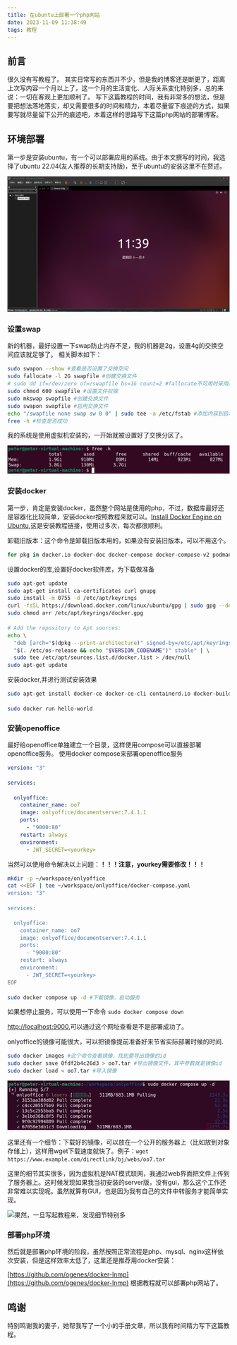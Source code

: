 ```yaml
---
title: 在ubuntu上部署一个php网站
date: 2023-11-09 11:38:49
tags: 教程
---
```


## 前言

很久没有写教程了。
其实日常写的东西并不少，但是我的博客还是断更了，距离上次写内容一个月以上了，这一个月的生活变化、人际关系变化特别多，总的来说：一切在客观上更加顺利了。
写下这篇教程的时间，我有非常多的想法，但是要把想法落地落实，却又需要很多的时间和精力，本着尽量留下痕迹的方式，如果要写就尽量留下公开的痕迹吧，本着这样的思路写下这篇php网站的部署博客。

## 环境部署

第一步是安装ubuntu，有一个可以部署应用的系统。由于本文撰写的时间，我选择了ubuntu 22.04(友人推荐的长期支持版)，至于ubuntu的安装这里不在赘述。

![装好的干净的Ubuntu](4-how-to-setup-up-a-php-website-with-mysql-on-a-new-ubuntu/a-clear-ubuntu.jpg)

### 设置swap

新的机器，最好设置一下swap防止内存不足，我的机器是2g，设置4g的交换空间应该就足够了。
相关脚本如下：

``` bash
sudo swapon --show #查看是否设置了交换空间
sudo fallocate -l 2G swapfile #创建交换文件
# sudo dd if=/dev/zero of=/swapfile bs=1G count=2 #fallocate不可用时采用这个命令
sudo chmod 600 swapfile #设置文件权限
sudo mkswap swapfile #创建交换文件
sudo swapon swapfile #启用交换文件
echo "/swapfile none swap sw 0 0" | sudo tee -a /etc/fstab #添加内容到启动项中
free -h #检查是否成功
```

我的系统是使用虚拟机安装的，一开始就被设置好了交换分区了。

![交换分区一开始就设置好了](4-how-to-setup-up-a-php-website-with-mysql-on-a-new-ubuntu/make-swap-success.png)

### 安装docker

第一步，肯定是安装docker，虽然整个网站是使用的php，不过，数据库最好还是容器化比较简单，安装docker按照教程来就可以。[Install Docker Engine on Ubuntu](https://docs.docker.com/engine/install/ubuntu/),这是安装教程链接，使用过多次，每次都很顺利。

卸载旧版本：这个命令是卸载旧版本用的，如果没有安装旧版本，可以不用这个。

``` bash
for pkg in docker.io docker-doc docker-compose docker-compose-v2 podman-docker containerd runc; do sudo apt-get remove $pkg; done
```

设置docker的库,设置好docker软件库，为下载做准备

``` bash
sudo apt-get update
sudo apt-get install ca-certificates curl gnupg
sudo install -m 0755 -d /etc/apt/keyrings
curl -fsSL https://download.docker.com/linux/ubuntu/gpg | sudo gpg --dearmor -o /etc/apt/keyrings/docker.gpg
sudo chmod a+r /etc/apt/keyrings/docker.gpg

# Add the repository to Apt sources:
echo \
  "deb [arch="$(dpkg --print-architecture)" signed-by=/etc/apt/keyrings/docker.gpg] https://download.docker.com/linux/ubuntu \
  "$(. /etc/os-release && echo "$VERSION_CODENAME")" stable" | \
  sudo tee /etc/apt/sources.list.d/docker.list > /dev/null
sudo apt-get update
```

安装docker,并进行测试安装效果

``` bash
sudo apt-get install docker-ce docker-ce-cli containerd.io docker-buildx-plugin docker-compose-plugin

sudo docker run hello-world
```

### 安装openoffice

最好给openoffice单独建立一个目录，这样使用compose可以直接部署openoffice服务。
使用docker compose来部署openoffice服务

``` yaml
version: "3"

services:

  onlyoffice:
    container_name: oo7
    image: onlyoffice/documentserver:7.4.1.1
    ports:
      - "9000:80"
    restart: always
    environment:
      - JWT_SECRET=<yourkey>
```

当然可以使用命令解决以上问题：**！！！注意，yourkey需要修改！！！**

``` bash
mkdir -p ~/workspace/onlyoffice
cat <<EOF | tee ~/workspace/onlyoffice/docker-compose.yaml
version: "3"

services:

  onlyoffice:
    container_name: oo7
    image: onlyoffice/documentserver:7.4.1.1
    ports:
      - "9000:80"
    restart: always
    environment:
      - JWT_SECRET=<yourkey>
EOF

sudo docker compose up -d #下载镜像，启动服务
```

如果想停止服务，可以使用一下命令 ``` sudo docker compose down ```

[http://localhost:9000](http://localhost:9000),可以通过这个网址查看是不是部署成功了。

onlyoffice的镜像可能很大，可以把镜像提前准备好来节省实际部署时候的时间.

``` bash
sudo docker images #这个命令查看镜像，找到要导出镜像的id
sudo docker save 0fdf2b4c26d3 > oo7.tar #导出镜像文件，其中参数就是镜像id
sudo docker load < oo7.tar #导入镜像
```

![速度相当感人，如果不提前准备好镜像，一个小时就耗费在这个地方了](4-how-to-setup-up-a-php-website-with-mysql-on-a-new-ubuntu/download-image.jpg)

这里还有一个细节：下载好的镜像，可以放在一个公开的服务器上（比如放到对象存储上），这样用wget下载速度就快了。例子：```wget https://www.example.com/directlink/bj/webs/oo7.tar```

这里的细节其实很多，因为虚拟机是NAT模式联网，我通过web界面把文件上传到了服务器上。这时候发现如果我当初安装的server版，没有gui，那么这个工作还非常难以实现呢。虽然就算有GUI，也是因为我有自己的文件中转服务才能简单实现。

![果然，一旦写起教程来，发现细节特别多](4-how-to-setup-up-a-php-website-with-mysql-on-a-new-ubuntu/fanzao.jpeg)

### 部署php环境

然后就是部署php环境的阶段，虽然按照正常流程是php、mysql、nginx这样依次安装，但是这样效率太低了，这里还是推荐用docker安装：

[https://github.com/ogenes/docker-lnmp](https://github.com/ogenes/docker-lnmp)
根据教程就可以部署php网站了。

## 鸣谢

特别鸣谢我的妻子，她帮我写了一个小的手册文章，所以我有时间精力写下这篇教程。
